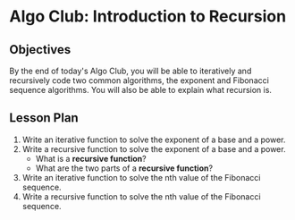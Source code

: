 # Algo Club: Introduction to Recursion

## Objectives

By the end of today's Algo Club, you will be able to iteratively and recursively code two common algorithms, the exponent and Fibonacci sequence algorithms. You will also be able to explain what recursion is.

## Lesson Plan

1. Write an iterative function to solve the exponent of a base and a power.
2. Write a recursive function to solve the exponent of a base and a power.
    - What is a **recursive function**?
    - What are the two parts of a **recursive function**?
3. Write an iterative function to solve the nth value of the Fibonacci sequence.
4. Write a recursive function to solve the nth value of the Fibonacci sequence.